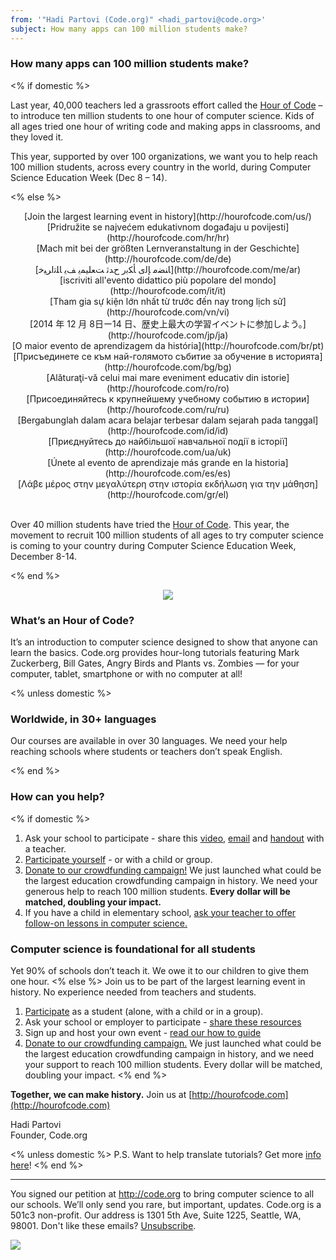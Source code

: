 ```yaml
---
from: '"Hadi Partovi (Code.org)" <hadi_partovi@code.org>'
subject: How many apps can 100 million students make?
---
```


### How many apps can 100 million students make?

<% if domestic %>

Last year, 40,000 teachers led a grassroots effort called the [Hour of Code](http://hourofcode.com) – to introduce ten million students to one hour of computer science. Kids of all ages tried one hour of writing code and making apps in classrooms, and they loved it.

This year, supported by over 100 organizations, we want you to help reach 100 million students, across every country in the world, during Computer Science Education Week (Dec 8 – 14).

<% else %>

<center>
[Join the largest learning event in history](http://hourofcode.com/us/)
<br/>[Pridružite se najvećem edukativnom događaju u povijesti](http://hourofcode.com/hr/hr)
<br/>[Mach mit bei der größten Lernveranstaltung in der Geschichte](http://hourofcode.com/de/de)
<br/>[ﺎﻨﻀﻣ ﺈﻟﻯ ﺄﻜﺑﺭ ﺡﺪﺛ ﺖﻌﻠﻴﻤﻳ ﻒﻳ ﺎﻠﺗﺍﺮﻴﺧ](http://hourofcode.com/me/ar)
<br/>[iscriviti all'evento didattico più popolare del mondo](http://hourofcode.com/it/it)
<br/>[Tham gia sự kiện lớn nhất từ trước đến nay trong lịch sử](http://hourofcode.com/vn/vi)
<br/>[2014 年 12 月 8日ー14 日、歴史上最大の学習イベントに参加しよう。](http://hourofcode.com/jp/ja)
<br/>[O maior evento de aprendizagem da história](http://hourofcode.com/br/pt)
<br/>[Присъединете се към най-голямото събитие за обучение в историята](http://hourofcode.com/bg/bg)
<br/>[Alăturaţi-vă celui mai mare eveniment educativ din istorie](http://hourofcode.com/ro/ro)
<br/>[Присоединяйтесь к крупнейшему учебному событию в истории](http://hourofcode.com/ru/ru)
<br/>[Bergabunglah dalam acara belajar terbesar dalam sejarah pada tanggal](http://hourofcode.com/id/id)
<br/>[Приєднуйтесь до найбільшої навчальної події в історії](http://hourofcode.com/ua/uk)
<br/>[Únete al evento de aprendizaje más grande en la historia](http://hourofcode.com/es/es)
<br/>[Λάβε μέρος στην μεγαλύτερη  στην ιστορία εκδήλωση για την μάθηση](http://hourofcode.com/gr/el)
</center>
<br/>

Over 40 million students have tried the [Hour of Code](http://hourofcode.com). This year, the movement to recruit 100 million students of all ages to try computer science is coming to your country during Computer Science Education Week, December 8-14.

<% end %>

<center><a href="http://hourofcode.com/"><img src="http://code.org/images/fit-250/calling-teachers.png"/></a></center>

### What’s an Hour of Code?
It’s an introduction to computer science designed to show that anyone can learn the basics. Code.org provides hour-long tutorials featuring Mark Zuckerberg, Bill Gates, Angry Birds and Plants vs. Zombies — for your computer, tablet, smartphone or with no computer at all!

<% unless domestic %>

### Worldwide, in 30+ languages
Our courses are available in over 30 languages. We need your help reaching schools where students or teachers don’t speak English.

<% end %>

### How can you help?
<% if domestic %>
1. Ask your school to participate - share this [video](http://hourofcode.com), [email](http://hourofcode.com/resources#sample-emails) and [handout](http://hourofcode.com/us/resources#handouts) with a teacher. 
2. [Participate yourself](http://code.org/learn) - or with a child or group.
3. [Donate to our crowdfunding campaign!](http://code.org/donate) We just launched what could be the largest education crowdfunding campaign in history. We need your generous help to reach 100 million students. **Every dollar will be matched, doubling your impact.**
4. If you have a child in elementary school, [ask your teacher to offer follow-on lessons in computer science.](http://code.org/k5)

### Computer science is foundational for all students
Yet 90% of schools don’t teach it. We owe it to our children to give them one hour.
<% else %>
Join us to be part of the largest learning event in history. No experience needed from teachers and students.

1. [Participate](http://code.org/learn) as a student (alone, with a child or in a group).
2. Ask your school or employer to participate - [share these resources](http://hourofcode.com/resources)
3. Sign up and host your own event - [read our how to guide](http://hourofcode.com/resources/how-to)
4. [Donate to our crowdfunding campaign.](https://www.indiegogo.com/projects/an-hour-of-code-for-every-student/) We just launched what could be the largest education crowdfunding campaign in history, and we need your support to reach 100 million students. Every dollar will be matched, doubling your impact.
<% end %>

**Together, we can make history.** Join us at [http://hourofcode.com](http://hourofcode.com)

Hadi Partovi<br/>
Founder, Code.org

<% unless domestic %>
P.S. Want to help translate tutorials? Get more [info here](http://code.org/translate)!
<% end %>

<hr>

You signed our petition at http://code.org to bring computer science to all our schools. We’ll only send you rare, but important, updates. Code.org is a 501c3 non-profit. Our address is 1301 5th Ave, Suite 1225, Seattle, WA, 98001. Don't like these emails? [Unsubscribe](<%= unsubscribe_link %>).

![](<%= tracking_pixel %>)

